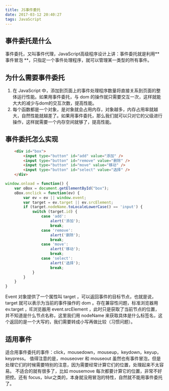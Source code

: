 ```yaml
---
title: JS事件委托
date: 2017-03-12 20:40:27
tags: JavaScript
---
```

## 事件委托是什么
事件委托，又叫事件代理，JavaScript高级程序设计上讲：事件委托就是利用** 事件冒泡 **，只指定一个事件处理程序，就可以管理某一类型的所有事件。

## 为什么需要事件委托
1. 在 JavaScript 中，添加到页面上的事件处理程序数量将直接关系到页面的整体运行性能。如果用事件委托，与 dom 的操作就只需要交互一次，这样就能大大的减少与dom的交互次数，提高性能。
2. 每个函数都是一个对象，是对象就会占用内存，对象越多，内存占用率就越大，自然性能就越差了。如果用事件委托，那么我们就可以只对它的父级进行操作，这样就需要一个内存空间就够了，提高性能。

<!-- more -->
## 事件委托怎么实现
```html
    <div id="box">
        <input type="button" id="add" value="添加" />
        <input type="button" id="remove" value="删除" />
        <input type="button" id="move" value="移动" />
        <input type="button" id="select" value="选择" />
    </div>
```
```js
window.onload = function() {
    var oBox = document.getElementById("box");
    oBox.onclick = function(ev) {
        var ev = ev || window.event;
        var target = ev.target || ev.srcElement;
        if (target.nodeName.toLocaleLowerCase() == 'input') {
            switch (target.id) {
                case 'add':
                    alert('添加');
                    break;
                case 'remove':
                    alert('删除');
                    break;
                case 'move':
                    alert('移动');
                    break;
                case 'select':
                    alert('选择');
                    break;
            }
        }
    }
}
```
Event 对象提供了一个属性叫 target ，可以返回事件的目标节点，也就是说，target 就可以表示为当前的事件操作的 dom 。存在兼容性问题，标准浏览器用 ev.target ，IE浏览器用 event.srcElement ，此时只是获取了当前节点的位置，并不知道是什么节点名称，这里我们用 nodeName 来获取具体是什么标签名，这个返回的是一个大写的，我们需要转成小写再做比较（习惯问题）。

## 适用事件
适合用事件委托的事件：click，mousedown，mouseup，keydown，keyup，keypress。
值得注意的是，mouseover 和 mouseout 虽然也有事件冒泡，但是处理它们的时候需要特别的注意，因为需要经常计算它们的位置，处理起来不太容易。
不适合的就有很多了，比如 mousemove 每次都要计算它的位置，非常不好把控。还有 focus，blur之类的，本身就没用冒泡的特性，自然就不能用事件委托了。


